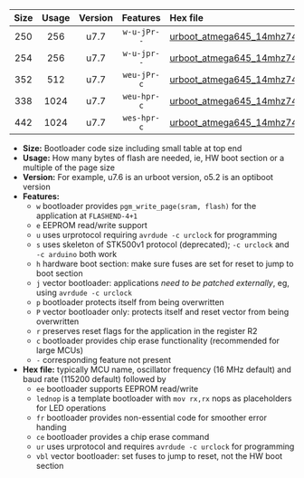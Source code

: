 |Size|Usage|Version|Features|Hex file|
|:-:|:-:|:-:|:-:|:--|
|250|256|u7.7|`w-u-jPr--`|[urboot_atmega645_14mhz7456_115200bps_lednop_ur_vbl.hex](https://raw.githubusercontent.com/stefanrueger/urboot.hex/main/mcus/atmega645/fcpu_14mhz7456/115200_bps/urboot_atmega645_14mhz7456_115200bps_lednop_ur_vbl.hex)|
|254|256|u7.7|`w-u-jpr--`|[urboot_atmega645_14mhz7456_115200bps_lednop_fr_ur_vbl.hex](https://raw.githubusercontent.com/stefanrueger/urboot.hex/main/mcus/atmega645/fcpu_14mhz7456/115200_bps/urboot_atmega645_14mhz7456_115200bps_lednop_fr_ur_vbl.hex)|
|352|512|u7.7|`weu-jPr-c`|[urboot_atmega645_14mhz7456_115200bps_ee_lednop_fr_ce_ur_vbl.hex](https://raw.githubusercontent.com/stefanrueger/urboot.hex/main/mcus/atmega645/fcpu_14mhz7456/115200_bps/urboot_atmega645_14mhz7456_115200bps_ee_lednop_fr_ce_ur_vbl.hex)|
|338|1024|u7.7|`weu-hpr-c`|[urboot_atmega645_14mhz7456_115200bps_ee_lednop_fr_ce_ur.hex](https://raw.githubusercontent.com/stefanrueger/urboot.hex/main/mcus/atmega645/fcpu_14mhz7456/115200_bps/urboot_atmega645_14mhz7456_115200bps_ee_lednop_fr_ce_ur.hex)|
|442|1024|u7.7|`wes-hpr-c`|[urboot_atmega645_14mhz7456_115200bps_ee_lednop_fr_ce.hex](https://raw.githubusercontent.com/stefanrueger/urboot.hex/main/mcus/atmega645/fcpu_14mhz7456/115200_bps/urboot_atmega645_14mhz7456_115200bps_ee_lednop_fr_ce.hex)|

- **Size:** Bootloader code size including small table at top end
- **Usage:** How many bytes of flash are needed, ie, HW boot section or a multiple of the page size
- **Version:** For example, u7.6 is an urboot version, o5.2 is an optiboot version
- **Features:**
  + `w` bootloader provides `pgm_write_page(sram, flash)` for the application at `FLASHEND-4+1`
  + `e` EEPROM read/write support
  + `u` uses urprotocol requiring `avrdude -c urclock` for programming
  + `s` uses skeleton of STK500v1 protocol (deprecated); `-c urclock` and `-c arduino` both work
  + `h` hardware boot section: make sure fuses are set for reset to jump to boot section
  + `j` vector bootloader: applications *need to be patched externally*, eg, using `avrdude -c urclock`
  + `p` bootloader protects itself from being overwritten
  + `P` vector bootloader only: protects itself and reset vector from being overwritten
  + `r` preserves reset flags for the application in the register R2
  + `c` bootloader provides chip erase functionality (recommended for large MCUs)
  + `-` corresponding feature not present
- **Hex file:** typically MCU name, oscillator frequency (16 MHz default) and baud rate (115200 default) followed by
  + `ee` bootloader supports EEPROM read/write
  + `lednop` is a template bootloader with `mov rx,rx` nops as placeholders for LED operations
  + `fr` bootloader provides non-essential code for smoother error handing
  + `ce` bootloader provides a chip erase command
  + `ur` uses urprotocol and requires `avrdude -c urclock` for programming
  + `vbl` vector bootloader: set fuses to jump to reset, not the HW boot section
